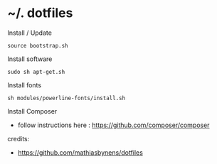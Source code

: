 ~/. dotfiles
==


Install / Update

    source bootstrap.sh


Install software

    sudo sh apt-get.sh


Install fonts

    sh modules/powerline-fonts/install.sh


Install Composer

  - follow instructions here : https://github.com/composer/composer


credits:
  - https://github.com/mathiasbynens/dotfiles
